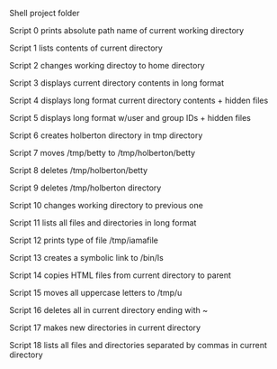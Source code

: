Shell project folder

Script 0 prints absolute path name of current working directory

Script 1 lists contents of current directory

Script 2 changes working directoy to home directory

Script 3 displays current directory contents in long format

Script 4 displays long format current directory contents + hidden files

Script 5 displays long format w/user and group IDs + hidden files

Script 6 creates holberton directory in tmp directory

Script 7 moves /tmp/betty to /tmp/holberton/betty

Script 8 deletes /tmp/holberton/betty

Script 9 deletes /tmp/holberton directory

Script 10 changes working directory to previous one

Script 11 lists all files and directories in long format

Script 12 prints type of file /tmp/iamafile

Script 13 creates a symbolic link to /bin/ls

Script 14 copies HTML files from current directory to parent

Script 15 moves all uppercase letters to /tmp/u

Script 16 deletes all in current directory ending with ~

Script 17 makes new directories in current directory

Script 18 lists all files and directories separated by commas in current directory